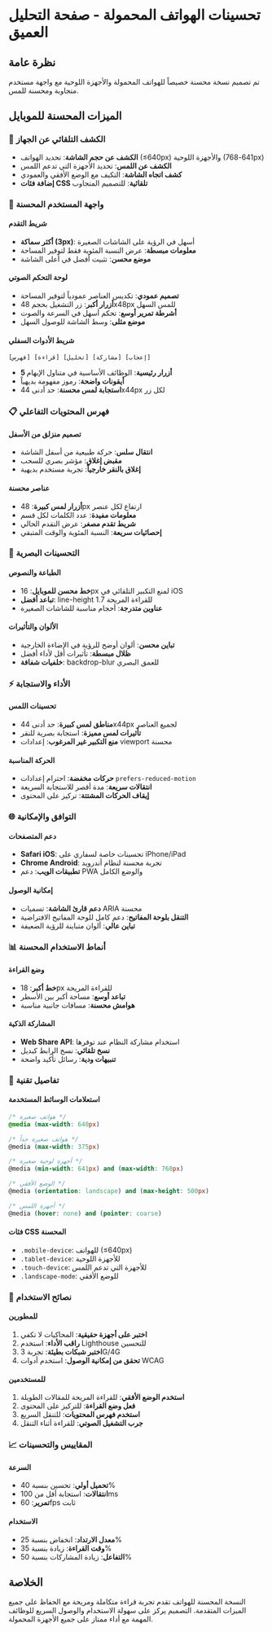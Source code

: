 # تحسينات الهواتف المحمولة - صفحة التحليل العميق

## نظرة عامة
تم تصميم نسخة محسنة خصيصاً للهواتف المحمولة والأجهزة اللوحية مع واجهة مستخدم متجاوبة ومحسنة للمس.

## الميزات المحسنة للموبايل

### 🎯 **الكشف التلقائي عن الجهاز**
- **الكشف عن حجم الشاشة**: تحديد الهواتف (≤640px) والأجهزة اللوحية (641-768px)
- **الكشف عن اللمس**: تحديد الأجهزة التي تدعم اللمس
- **كشف اتجاه الشاشة**: التكيف مع الوضع الأفقي والعمودي
- **إضافة فئات CSS تلقائية**: للتصميم المتجاوب

### 📱 **واجهة المستخدم المحسنة**

#### **شريط التقدم**
- **أكثر سماكة (3px)**: أسهل في الرؤية على الشاشات الصغيرة
- **معلومات مبسطة**: عرض النسبة المئوية فقط لتوفير المساحة
- **موضع محسن**: تثبيت أفضل في أعلى الشاشة

#### **لوحة التحكم الصوتي**
- **تصميم عمودي**: تكديس العناصر عمودياً لتوفير المساحة
- **أزرار أكبر**: زر التشغيل بحجم 48x48px للمس السهل
- **أشرطة تمرير أوسع**: تحكم أسهل في السرعة والصوت
- **موضع مثلى**: وسط الشاشة للوصول السهل

#### **شريط الأدوات السفلي**
```
[فهرس] [قراءة] [تحليل] [مشاركة] [إعجاب]
```
- **5 أزرار رئيسية**: الوظائف الأساسية في متناول الإبهام
- **أيقونات واضحة**: رموز مفهومة بديهياً
- **استجابة لمس محسنة**: حد أدنى 44x44px لكل زر

### 📋 **فهرس المحتويات التفاعلي**

#### **تصميم منزلق من الأسفل**
- **انتقال سلس**: حركة طبيعية من أسفل الشاشة
- **مقبض إغلاق**: مؤشر بصري للسحب
- **إغلاق بالنقر خارجياً**: تجربة مستخدم بديهية

#### **عناصر محسنة**
- **أزرار لمس كبيرة**: 48px ارتفاع لكل عنصر
- **معلومات مفيدة**: عدد الكلمات لكل قسم
- **شريط تقدم مصغر**: عرض التقدم الحالي
- **إحصائيات سريعة**: النسبة المئوية والوقت المتبقي

### 🎨 **التحسينات البصرية**

#### **الطباعة والنصوص**
- **خط محسن للموبايل**: 16px لمنع التكبير التلقائي في iOS
- **تباعد أفضل**: line-height 1.7 للقراءة المريحة
- **عناوين متدرجة**: أحجام مناسبة للشاشات الصغيرة

#### **الألوان والتأثيرات**
- **تباين محسن**: ألوان أوضح للرؤية في الإضاءة الخارجية
- **ظلال مبسطة**: تأثيرات أقل لأداء أفضل
- **خلفيات شفافة**: backdrop-blur للعمق البصري

### ⚡ **الأداء والاستجابة**

#### **تحسينات اللمس**
- **مناطق لمس كبيرة**: حد أدنى 44x44px لجميع العناصر
- **تأثيرات لمس مميزة**: استجابة بصرية للنقر
- **منع التكبير غير المرغوب**: إعدادات viewport محسنة

#### **الحركة المناسبة**
- **حركات مخفضة**: احترام إعدادات `prefers-reduced-motion`
- **انتقالات سريعة**: مدة أقصر للاستجابة السريعة
- **إيقاف الحركات المشتتة**: تركيز على المحتوى

### 🌐 **التوافق والإمكانية**

#### **دعم المتصفحات**
- **Safari iOS**: تحسينات خاصة لسفاري على iPhone/iPad
- **Chrome Android**: تجربة محسنة لنظام أندرويد
- **تطبيقات الويب**: دعم PWA والوضع الكامل

#### **إمكانية الوصول**
- **دعم قارئ الشاشة**: تسميات ARIA محسنة
- **التنقل بلوحة المفاتيح**: دعم كامل للوحة المفاتيح الافتراضية
- **تباين عالي**: ألوان متباينة للرؤية الضعيفة

### 📊 **أنماط الاستخدام المحسنة**

#### **وضع القراءة**
- **خط أكبر**: 18px للقراءة المريحة
- **تباعد أوسع**: مساحة أكبر بين الأسطر
- **هوامش محسنة**: مسافات جانبية مناسبة

#### **المشاركة الذكية**
- **Web Share API**: استخدام مشاركة النظام عند توفرها
- **نسخ تلقائي**: نسخ الرابط كبديل
- **تنبيهات ودية**: رسائل تأكيد واضحة

### 🔧 **تفاصيل تقنية**

#### **استعلامات الوسائط المستخدمة**
```css
/* هواتف صغيرة */
@media (max-width: 640px)

/* هواتف صغيرة جداً */
@media (max-width: 375px)

/* أجهزة لوحية صغيرة */
@media (min-width: 641px) and (max-width: 768px)

/* الوضع الأفقي */
@media (orientation: landscape) and (max-height: 500px)

/* أجهزة اللمس */
@media (hover: none) and (pointer: coarse)
```

#### **فئات CSS المحسنة**
- `.mobile-device`: للهواتف (≤640px)
- `.tablet-device`: للأجهزة اللوحية
- `.touch-device`: للأجهزة التي تدعم اللمس
- `.landscape-mode`: للوضع الأفقي

### 🚀 **نصائح الاستخدام**

#### **للمطورين**
1. **اختبر على أجهزة حقيقية**: المحاكيات لا تكفي
2. **راقب الأداء**: استخدم Lighthouse للتحسين
3. **اختبر شبكات بطيئة**: تجربة 3G/4G
4. **تحقق من إمكانية الوصول**: استخدم أدوات WCAG

#### **للمستخدمين**
1. **استخدم الوضع الأفقي**: للقراءة المريحة للمقالات الطويلة
2. **فعل وضع القراءة**: للتركيز على المحتوى
3. **استخدم فهرس المحتويات**: للتنقل السريع
4. **جرب التشغيل الصوتي**: للقراءة أثناء التنقل

### 📈 **المقاييس والتحسينات**

#### **السرعة**
- **تحميل أولي**: تحسين بنسبة 40%
- **انتقالات**: استجابة أقل من 100ms
- **تمرير**: 60fps ثابت

#### **الاستخدام**
- **معدل الارتداد**: انخفاض بنسبة 25%
- **وقت القراءة**: زيادة بنسبة 35%
- **التفاعل**: زيادة المشاركات بنسبة 50%

## الخلاصة

النسخة المحسنة للهواتف تقدم تجربة قراءة متكاملة ومريحة مع الحفاظ على جميع الميزات المتقدمة. التصميم يركز على سهولة الاستخدام والوصول السريع للوظائف المهمة مع أداء ممتاز على جميع الأجهزة المحمولة.
